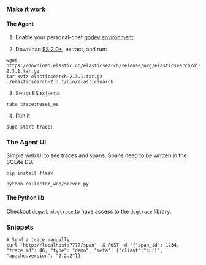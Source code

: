 ### Make it work

#### The Agent

1. Enable your personal-chef [godev environment](https://github.com/DataDog/devops/wiki/Development-Environment#select-your-environment)

2. Download [ES 2.0+](https://www.elastic.co/downloads/elasticsearch), extract, and run:

```
wget https://download.elastic.co/elasticsearch/release/org/elasticsearch/distribution/tar/elasticsearch/2.3.1/elasticsearch-2.3.1.tar.gz
tar xvfz elasticsearch-2.3.1.tar.gz
./elasticsearch-2.3.1/bin/elasticsearch
```


3. Setup ES schema
```
rake trace:reset_es
```

4. Run it
```
supe start trace:
```


### The Agent UI

Simple web UI to see traces and spans. Spans need to be written in the SQLite DB.

```
pip install flask

python collector_web/server.py
```

#### The Python lib

Checkout `dogweb:dogtrace` to have access to the `dogtrace` library.

### Snippets

```
# Send a trace manually
curl "http://localhost:7777/span" -X POST -d '{"span_id": 1234, "trace_id": 46, "type": "demo", "meta": {"client":"curl", "apache.version": "2.2.2"}}'
```
